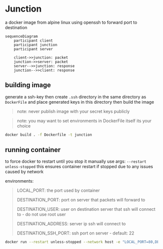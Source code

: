 # Junction

a docker image from alpine linux using openssh to forward port to destination

```mermaid
sequenceDiagram
    participant client
    participant junction
    participant server

    client->>junction: packet
    junction->>server: packet
    server-->>junction: response
    junction-->>client: response
```

## building image

generate a ssh-key then
create `.ssh` directory in the same directory as `DockerFile` and
place generated keys in this directory then build the image

> note: never publish image with your secret keys publicly

> note: you may want to set environments in DockerFile itself its your choice

```bash
docker build . -f Dockerfile -t junction
```

## running container

to force docker to restart until you stop it manually use args: `--restart unless-stopped`
this ensures container restart if stopped due to any issues caused by network

environments:
> LOCAL_PORT: the port used by container
>
> DESTINATION_PORT: port on server that packets will forward to
>
> DESTINATION_USER: user on destination server that ssh will connect to - do not use root user
>
> DESTINATION_ADDRESS: server ip ssh will connect to
>
> DESTINATION_SSH_PORT: ssh port on server - default: 22

```bash
docker run --restart unless-stopped --network host -e "LOCAL_PORT=80,DESTINATION_PORT=1080,DESTINATION_ADDRESS=<SERVER_IP>,DESTINATION_USER=<e.g. forwarder>,DESTINATION_SSH_PORT=<default:22>" -d junction
```
